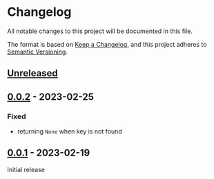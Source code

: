 # Changelog
All notable changes to this project will be documented in this file.

The format is based on [Keep a Changelog](https://keepachangelog.com/en/1.0.0/),
and this project adheres to [Semantic Versioning](https://semver.org/spec/v2.0.0.html).

## [Unreleased]

## [0.0.2] - 2023-02-25

### Fixed
* returning `None` when key is not found

## [0.0.1] - 2023-02-19

Initial release

[Unreleased]: https://github.com/fmatter/humidifier/compare/v0.0.2...HEAD
[0.0.2]: https://github.com/fmatter/humidifier/compare/v0.0.1...v0.0.2
[0.0.1]: https://github.com/fmatter/humidifier/compare/v0.0.1...v0.0.1